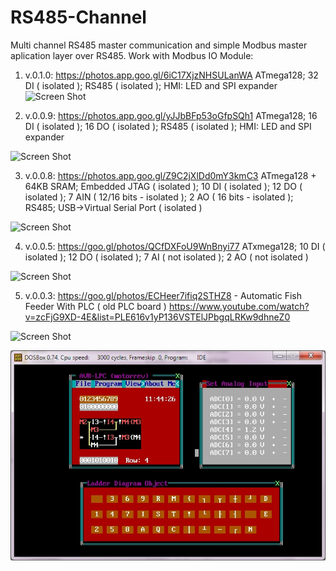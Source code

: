 # RS485-Channel
Multi channel RS485 master communication and simple Modbus master aplication layer over RS485.
Work with Modbus IO Module:

1) v.0.1.0: https://photos.app.goo.gl/6iC17XjzNHSULanWA
ATmega128; 32 DI ( isolated ); RS485 ( isolated ); HMI: LED and SPI expander
![Screen Shot](https://lh3.googleusercontent.com/OzEl-yrtWVlj1PB5MuoKFS6b4SZ66YS6gCqzX56oWE0lESGWPlYt3V_fz-cltTzUgdABo3lM2OgTONHgAs62rUD7gYELFHMJWC5DPY2WDuDx00NfmaOz2tmeLVn8EhmkOAxU5OHWcLwGpHDNTSPSn2FXaa3rmM3jF_wFndYPbudBBEZgMxnT8EZW8uytBHeSTcelpBfC24q9lfUsw4_vkdY2ZL2jNodVwB0KuzgWaXwWipQA3WTayW5-D6vgflpLRwGuxvP-pD5mi7LcbB9gwDUf8HV8PEnCllVh8b4F7dkz6PC2mONrfeGJeK-Apmh8Bv5mT4Gc6mk-n2yvFpd2qw0qRZwZerYAICaLpLlGBujsDhyf_0EAJFa-vsAfCK2MuNCmzVy8Y1lDeCxtx5ocOs-dPhKBchpbA9ey8R_tWcOdJoLARiN7RYQzGh0BMvfcTGlD9MpO_-MRLDO31qDdNYmMowa8uzA-3SaLv6V0kzNXD_UQvmc4tgkbOT0xpasZHmHDBXxivwOPFFMv-FKepdgmUIxF_kdxyKVhHfAgoSbLt-QC8GtKQ8T4M3PbNJea8bbAODpg_psPl8ZPPwPD1tASFA2uzmUEPqClRX6cUOjY8EBJT3LfBa5HT2uwqBTE-RBifvRmcRrC6fimldoaguRl2-FWDu3Ozcb5a2_zAPdnnk_wYGYCzO2IbdQBmQq94pJK6HgQtrulH0LI_xkmHD3I0bSFdClcMNz1xumX1IkGzuM=w1375-h774-no)<br>

2) v.0.0.9: https://photos.app.goo.gl/yJJbBFp53oGfpSQh1
ATmega128; 16 DI ( isolated ); 16 DO ( isolated ); RS485 ( isolated ); HMI: LED and SPI expander

![Screen Shot](https://lh3.googleusercontent.com/uVXqWqGqz2rZWhP6_yw_ArZvrsaW2GTMQOX9JqS06ZyMrvv-zfGHFiylNuGf8Ir2k5hXnjIHzQGT04MwYkWtUh14hBQr7EOksngMAVP3-zV4YJzP0Y-Yfg6jfaA1li2h70kWbrCylUFNS88jR7OvD-V3k4CXJXtyMgB7OlbhSwqoYZMGI4uFoBjnv9SsFlhGSj2SGlAJCB2CXiGG6jXKWD4rmzOsqus6fCUrCKM6sRl_RySc1HrfJ1z_6KR_7GhekBvBZYlj6nWsjaaoJR3V2Gf6953s3hNyWLbkFVx0s2E4xkZ-dZqOr6Oy1ZpdC4WvpIUi-g4I_l2osjMxSoUUDA5d2qJHoBFWUycJIMwS66ZGJzTDdzD2ACC8aslCvE7nYVCDOjg2-rsiIqDUgL1Lgbp0dPt1wSCjkRap1Q2Yh8jpgB0ZJUUBlxudavW9eGO8u3NiQWRI63ZYip7bheGs6UbPd8jjSClTqGFhZs3qk4FL_369mPqvHXlWkcDQA3cJhc3RF1RrEc4zHKHMbk5PYEplRpgelsWGiaP7P2YYAVM3jrHVJnab5XuKhyNzJIMWMc6zepT93HbCv9Z5hBx5RurxUlgNJNa-eNJrdVqAI5PRxXkb-dhAE6NCTsU4CmuTq9OMHNwZ9uyckObhvN-LqAwkXhVJZMzuC1_u9MjHnGzhTkbFzi0w-bWfWvRzZsASK57nagyzPEAQyXHAlg=w1560-h878-no)<br>

3) v.0.0.8: https://photos.app.goo.gl/Z9C2jXlDd0mY3kmC3
ATmega128 + 64KB SRAM; Embedded JTAG ( isolated ); 10 DI ( isolated ); 12 DO ( isolated ); 7 AIN ( 12/16 bits - isolated ); 2 AO ( 16 bits - isolated ); RS485; USB->Virtual Serial Port ( isolated )

![Screen Shot](https://lh3.googleusercontent.com/MFSm0rBE19Bkr6n2bQHMvwQDbrM88FVj6mi0oa1zPS12Zd1XVF8ZQhruDUSjj5ge2i3OTbsoyuJ5pJxQHAq7EGBXzrQ4npnA8TN-FYfQfRKF62vvIBu4lyrC2G8nLSsmaurKJ1AL63Wg1E1u6Kg3UWoYp94jPsGx7les2hHFN3h3157JmJn5emWt22zctwKuoiE0V9xlOegWnj1ZXh1caGQrHgmIB71cJP5h5bv6GbUMtQOyog8yz-kyPxy6S1MSCEX3xZZd2DP3gMVxeqpYgEInoQCW46HcGxgobg6J1JtNPG9Mr0FF1X2HbV9_R4C18u7d79Yfyb3AA3Et6dBWuwuHb6t0_V642tU-ff1alBq7FMpWoHSRmcBQUOWKGdH6yLo9GPd5a6_MH5jhhh1k1tBZsirvQleJ-DsP7VeRJrk1xcb6bAeKfSAkZEBqKm1ocxiBcHBjITTk1qyKYHBStECvgf2gY_nwudwcKR1mjJkGn3jowyLHPw2lpwmPAaV01omhRaxvsUOJZVKyXMBjsAh7KeoQ96FOYFMiptYe5jJ_jfvoDCd9T5MqHaiGrkpl_iI-xwXtU2jDASB8Gn-R2UnQ2w_Rtigq0nLZ0SZAssacPhLRZoJIKJGVcrtYlD7ufrOkX--KG2rIyONl5E1QoSHCeUc5887MFwnXQw65MT8F-75f9HV4q8AauVMvqUo2ONeTQtFoZeSWpo4YIw=w1560-h878-no)<br>

4) v.0.0.5: https://goo.gl/photos/QCfDXFoU9WnBnyi77
ATxmega128; 10 DI ( isolated ); 12 DO ( isolated ); 7 AI ( not isolated ); 2 AO ( not isolated )

![Screen Shot](https://lh3.googleusercontent.com/CrdKOV2Exipbm48BkSPXY6QQhLZtKpu2Nv74_5UNym-NVNAPvjKg5PgMn0AcWso0ZyiwsN57_bQ84GkdWwb7Ry0Kp0wBErN_FqKzjVGy-RkI7oBeXEOX3lbk3L_sag4jpUtL6XL_7z4-2A9JB4nJ5N8eDOMvSsk_vyZd-QJAPM5tTXT8s0LB6l4LfTdwNbY4EcXigg_OVyJis-DMLxeYNSsxG71GUVcQLt-kU4s7OCiboMgQa-1HW34-17OXkidpmwVVyQGjMnnico8W84CT-oo5ifHH2OV12lPdnzk2QDA6Ba1MxgiPPNiL1AI4Ddw0ljuSeHRd1PAAe2h5Cw0Efa_bCrpdjatL50HknVmisk_Wq6wLsi8mJ-jFOiaZLpNb5acmandOS_44eTYfF3-8xoIYWwwaDky8cjSWrsGdJf1P9RwySioCeaTY87fkwPZVjsMt1DcwxTHguXf6UCBtERuYttkovSb-Ckyd_fub_5rKGNKd0IgqTBM0CnrZewAAi1zjdYNrlUwyCQrIC86EkA8U6nLzsmn01w6f9noMxi2UR4sf2xdNYlnZcsSEp5dKILmzpsBXSmpW_2QIB7F6HR-KGu1ZCRFI4cNlldwq2drFFrrZwLv2LV2JxLXRwX_oVj0be-cMNpRJQaFIlBKRKDWSeZE7CKjhLEl93wqukypxnhAkh95ftAy5ptpu-THbBEzlBj6zKCZNJKpOcA=w800-h600-no)<br>

5) v.0.0.3: https://goo.gl/photos/ECHeer7ifiq2STHZ8 - Automatic Fish Feeder With PLC ( old PLC board )
https://www.youtube.com/watch?v=zcFjG9XD-4E&list=PLE616v1yP136VSTElJPbgqLRKw9dhneZ0

![Screen Shot](https://lh3.googleusercontent.com/i4vTtbMWcvufEfyPBXmEqtodp0uiaY80SN7nO53SizIuQGnKfskF3hOMWklSdp-E9tZwQFcahZGzqjpb_negQXEel_Ek9y2Q-xKqGe8nZFe8iSiKAYTuJJ7f9EiFlDz4nAfxZh-JwOHoanxEeHOk7S4ZBlITvbNXki2caGARQPg28cYvAEWLrhYlO4jIVNJ1u0FXz1XzlYSx5J1nXS0mtQefo2IzwadqRC1u_vziupT0Fe9qfGVQymvKK7zWInEjUshE4K-GbRTxpQTgDNWyImrhoL-DvrHVt9qu0Y4xG-VIqXxZ6ZS2KfvSQ15kddukfKs1x3Umb0xTVf33TF89o58FlunZHBvR9EITT13Ke3G6lsoOTQucqT8j5edNBI36gCUnRdn_JUaBjpc0gUciYcsNhvxmZmprITA2JZy_EWPfu068hc5PoFiTwgy0iZJXFJSkIwXAnYqA-47TTX1yOKnD8mORU91LtUfaS21BZ6cKBy90R5g3Xqo5Dhas0RXXaBC50P27vzN_nIzyAqwT7hCGoi_vgtFjF9wg21gcbyKm32ok7xzMjWMYUnwNmgpBeP_kCsKuX9ciPE-7k_tFMjQ3KHqqqXUdNO-jP6QrDGqhsa9yDcIrxGYuBZaT6ap04sALycBCSXbvSZi34mFChnCc2Mh-XZ1IBcmd_d-aqqKrzepfpWOf5bohYNa00gZUgcmnZ9ve4pHbMm3vKQ=w1024-h768-no)<br>

![Screen Shot](https://raw.githubusercontent.com/SimeonSimeonovIvanov/DOS-Window-Manager/master/LD_EDIT.jpg)<br><br>
